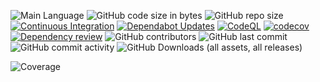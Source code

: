 ![Main Language](https://img.shields.io/badge/next.js-000000?style=for-the-badge&logo=nextdotjs&logoColor=white) ![GitHub code size in bytes](https://img.shields.io/github/languages/code-size/bible-on-site/bible-on-site) ![GitHub repo size](https://img.shields.io/github/repo-size/bible-on-site/bible-on-site) [![Continuous Integration](https://github.com/bible-on-site/bible-on-site/actions/workflows/ci.yml/badge.svg)](https://github.com/bible-on-site/bible-on-site/actions/workflows/ci.yml) [![Dependabot Updates](https://github.com/bible-on-site/bible-on-site/actions/workflows/dependabot/dependabot-updates/badge.svg)](https://github.com/bible-on-site/bible-on-site/actions/workflows/dependabot/dependabot-updates) [![CodeQL](https://github.com/bible-on-site/bible-on-site/actions/workflows/github-code-scanning/codeql/badge.svg)](https://github.com/bible-on-site/bible-on-site/actions/workflows/github-code-scanning/codeql) [![codecov](https://codecov.io/gh/bible-on-site/bible-on-site/graph/badge.svg?token=SIRSVRJ1XZ)](https://codecov.io/gh/bible-on-site/bible-on-site) [![Dependency review](https://github.com/bible-on-site/bible-on-site/actions/workflows/dependency-review.yml/badge.svg)](https://github.com/bible-on-site/bible-on-site/actions/workflows/dependency-review.yml) ![GitHub contributors](https://img.shields.io/github/contributors/bible-on-site/bible-on-site)
 ![GitHub last commit](https://img.shields.io/github/last-commit/bible-on-site/bible-on-site) ![GitHub commit activity](https://img.shields.io/github/commit-activity/w/bible-on-site/bible-on-site) ![GitHub Downloads (all assets, all releases)](https://img.shields.io/github/downloads/bible-on-site/bible-on-site/total)




![Coverage](https://codecov.io/gh/bible-on-site/bible-on-site/graphs/icicle.svg?token=SIRSVRJ1XZ)
